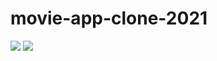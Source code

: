 # movie-app-clone-2021

<img src="https://img.shields.io/badge/JavaScript-v14.15.1-blue"/> <img src="https://img.shields.io/badge/React-v17.0.2-blue"/>
